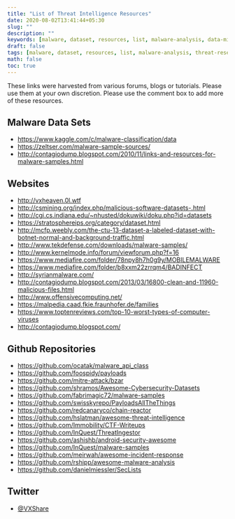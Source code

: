 ```yaml
---
title: "List of Threat Intelligence Resources"
date: 2020-08-02T13:41:44+05:30
slug: ""
description: ""
keywords: [malware, dataset, resources, list, malware-analysis, data-mining, digital-forensics]
draft: false
tags: [malware, dataset, resources, list, malware-analysis, threat-research, data-mining, digital-forensics]
math: false
toc: true
---
```


These links were harvested from various forums, blogs or tutorials. Please use them at your own discretion. Please use the comment box to add more of these resources.

Malware Data Sets
--------------------

* https://www.kaggle.com/c/malware-classification/data
* https://zeltser.com/malware-sample-sources/
* http://contagiodump.blogspot.com/2010/11/links-and-resources-for-malware-samples.html

Websites
----------

* http://vxheaven.0l.wtf
* http://csmining.org/index.php/malicious-software-datasets-.html
* http://cgi.cs.indiana.edu/~nhusted/dokuwiki/doku.php?id=datasets
* https://stratosphereips.org/category/dataset.html
* http://mcfp.weebly.com/the-ctu-13-dataset-a-labeled-dataset-with-botnet-normal-and-background-traffic.html
* http://www.tekdefense.com/downloads/malware-samples/
* http://www.kernelmode.info/forum/viewforum.php?f=16
* https://www.mediafire.com/folder/78npy8h7h0g9y/MOBILEMALWARE
* https://www.mediafire.com/folder/b8xxm22zrrqm4/BADINFECT
* http://syrianmalware.com/
* http://contagiodump.blogspot.com/2013/03/16800-clean-and-11960-malicious-files.html
* http://www.offensivecomputing.net/
* https://malpedia.caad.fkie.fraunhofer.de/families
* https://www.toptenreviews.com/top-10-worst-types-of-computer-viruses
* http://contagiodump.blogspot.com/

Github Repositories
---------------------
* https://github.com/ocatak/malware_api_class
* https://github.com/foospidy/payloads
* https://github.com/mitre-attack/bzar
* https://github.com/shramos/Awesome-Cybersecurity-Datasets
* https://github.com/fabrimagic72/malware-samples
* https://github.com/swisskyrepo/PayloadsAllTheThings
* https://github.com/redcanaryco/chain-reactor
* https://github.com/hslatman/awesome-threat-intelligence
* https://github.com/Immobility/CTF-Writeups
* https://github.com/InQuest/ThreatIngestor
* https://github.com/ashishb/android-security-awesome
* https://github.com/InQuest/malware-samples
* https://github.com/meirwah/awesome-incident-response
* https://github.com/rshipp/awesome-malware-analysis
* https://github.com/danielmiessler/SecLists


Twitter
---------
* [@VXShare](https://twitter.com/VXShare)
